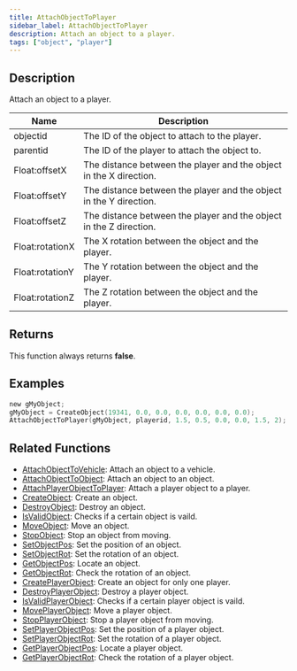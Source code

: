 ```yaml
---
title: AttachObjectToPlayer
sidebar_label: AttachObjectToPlayer
description: Attach an object to a player.
tags: ["object", "player"]
---
```


## Description

Attach an object to a player.

| Name            | Description                                                        |
| --------------- | ------------------------------------------------------------------ |
| objectid        | The ID of the object to attach to the player.                      |
| parentid        | The ID of the player to attach the object to.                      |
| Float:offsetX   | The distance between the player and the object in the X direction. |
| Float:offsetY   | The distance between the player and the object in the Y direction. |
| Float:offsetZ   | The distance between the player and the object in the Z direction. |
| Float:rotationX | The X rotation between the object and the player.                  |
| Float:rotationY | The Y rotation between the object and the player.                  |
| Float:rotationZ | The Z rotation between the object and the player.                  |

## Returns

This function always returns **false**.

## Examples

```c
new gMyObject;
gMyObject = CreateObject(19341, 0.0, 0.0, 0.0, 0.0, 0.0, 0.0);
AttachObjectToPlayer(gMyObject, playerid, 1.5, 0.5, 0.0, 0.0, 1.5, 2);
```

## Related Functions

- [AttachObjectToVehicle](AttachObjectToVehicle): Attach an object to a vehicle.
- [AttachObjectToObject](AttachObjectToObject): Attach an object to an object.
- [AttachPlayerObjectToPlayer](AttachPlayerObjectToPlayer): Attach a player object to a player.
- [CreateObject](CreateObject): Create an object.
- [DestroyObject](DestroyObject): Destroy an object.
- [IsValidObject](IsValidObject): Checks if a certain object is vaild.
- [MoveObject](MoveObject): Move an object.
- [StopObject](StopObject): Stop an object from moving.
- [SetObjectPos](SetObjectPos): Set the position of an object.
- [SetObjectRot](SetObjectRot): Set the rotation of an object.
- [GetObjectPos](GetObjectPos): Locate an object.
- [GetObjectRot](GetObjectRot): Check the rotation of an object.
- [CreatePlayerObject](CreatePlayerObject): Create an object for only one player.
- [DestroyPlayerObject](DestroyPlayerObject): Destroy a player object.
- [IsValidPlayerObject](IsValidPlayerObject): Checks if a certain player object is vaild.
- [MovePlayerObject](MovePlayerObject): Move a player object.
- [StopPlayerObject](StopPlayerObject): Stop a player object from moving.
- [SetPlayerObjectPos](SetPlayerObjectPos): Set the position of a player object.
- [SetPlayerObjectRot](SetPlayerObjectRot): Set the rotation of a player object.
- [GetPlayerObjectPos](GetPlayerObjectPos): Locate a player object.
- [GetPlayerObjectRot](GetPlayerObjectRot): Check the rotation of a player object.
